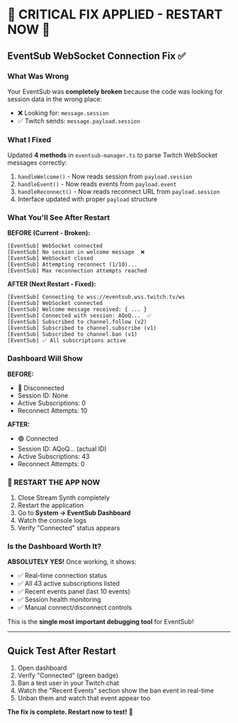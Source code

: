 # 🚨 CRITICAL FIX APPLIED - RESTART NOW 🚨

## EventSub WebSocket Connection Fix ✅

### What Was Wrong
Your EventSub was **completely broken** because the code was looking for session data in the wrong place:
- ❌ Looking for: `message.session`
- ✅ Twitch sends: `message.payload.session`

### What I Fixed
Updated **4 methods** in `eventsub-manager.ts` to parse Twitch WebSocket messages correctly:
1. `handleWelcome()` - Now reads session from `payload.session`
2. `handleEvent()` - Now reads events from `payload.event`
3. `handleReconnect()` - Now reads reconnect URL from `payload.session`
4. Interface updated with proper `payload` structure

### What You'll See After Restart

**BEFORE (Current - Broken):**
```
[EventSub] WebSocket connected
[EventSub] No session in welcome message  ❌
[EventSub] WebSocket closed
[EventSub] Attempting reconnect (1/10)...
[EventSub] Max reconnection attempts reached
```

**AFTER (Next Restart - Fixed):**
```
[EventSub] Connecting to wss://eventsub.wss.twitch.tv/ws
[EventSub] WebSocket connected
[EventSub] Welcome message received: { ... }
[EventSub] Connected with session: AQoQ...  ✅
[EventSub] Subscribed to channel.follow (v2)
[EventSub] Subscribed to channel.subscribe (v1)
[EventSub] Subscribed to channel.ban (v1)
[EventSub] ✅ All subscriptions active
```

### Dashboard Will Show

**BEFORE:**
- 🔴 Disconnected
- Session ID: None
- Active Subscriptions: 0
- Reconnect Attempts: 10

**AFTER:**
- 🟢 Connected
- Session ID: AQoQ... (actual ID)
- Active Subscriptions: 43
- Reconnect Attempts: 0

### 🔄 RESTART THE APP NOW

1. Close Stream Synth completely
2. Restart the application
3. Go to **System → EventSub Dashboard**
4. Watch the console logs
5. Verify "Connected" status appears

### Is the Dashboard Worth It?

**ABSOLUTELY YES!** Once working, it shows:
- ✅ Real-time connection status
- ✅ All 43 active subscriptions listed
- ✅ Recent events panel (last 10 events)
- ✅ Session health monitoring
- ✅ Manual connect/disconnect controls

This is the **single most important debugging tool** for EventSub!

---

## Quick Test After Restart

1. Open dashboard
2. Verify "Connected" (green badge)
3. Ban a test user in your Twitch chat
4. Watch the "Recent Events" section show the ban event in real-time
5. Unban them and watch that event appear too

**The fix is complete. Restart now to test!** 🎉
